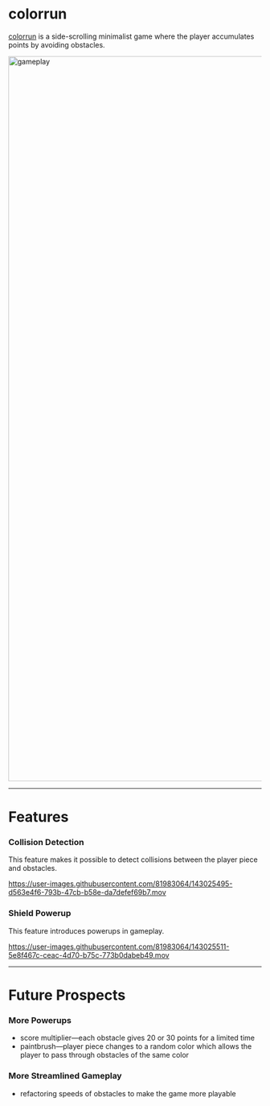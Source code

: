 # colorrun

[colorrun](https://josephwyang.github.io/colorrun/) is a side-scrolling minimalist game where the player accumulates points by avoiding obstacles.

<img width="1440" alt="gameplay" src="https://user-images.githubusercontent.com/81983064/143025231-7ba2295a-4904-4c8f-95c7-448ad8adaa12.png">

***

# Features

### Collision Detection
This feature makes it possible to detect collisions between the player piece and obstacles.

https://user-images.githubusercontent.com/81983064/143025495-d563e4f6-793b-47cb-b58e-da7defef69b7.mov

### Shield Powerup
This feature introduces powerups in gameplay.

https://user-images.githubusercontent.com/81983064/143025511-5e8f467c-ceac-4d70-b75c-773b0dabeb49.mov

***

# Future Prospects

### More Powerups
+ score multiplier—each obstacle gives 20 or 30 points for a limited time
+ paintbrush—player piece changes to a random color which allows the player to pass through obstacles of the same color

### More Streamlined Gameplay
+ refactoring speeds of obstacles to make the game more playable
